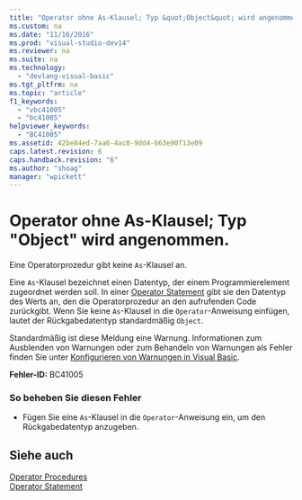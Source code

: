 ```yaml
---
title: "Operator ohne As-Klausel; Typ &quot;Object&quot; wird angenommen."
ms.custom: na
ms.date: "11/16/2016"
ms.prod: "visual-studio-dev14"
ms.reviewer: na
ms.suite: na
ms.technology: 
  - "devlang-visual-basic"
ms.tgt_pltfrm: na
ms.topic: "article"
f1_keywords: 
  - "vbc41005"
  - "bc41005"
helpviewer_keywords: 
  - "BC41005"
ms.assetid: 42be84ed-7aa6-4ac0-9dd4-663e90f13e09
caps.latest.revision: 6
caps.handback.revision: "6"
ms.author: "shoag"
manager: "wpickett"
---
```

# Operator ohne As-Klausel; Typ &quot;Object&quot; wird angenommen.
Eine Operatorprozedur gibt keine `As`\-Klausel an.  
  
 Eine `As`\-Klausel bezeichnet einen Datentyp, der einem Programmierelement zugeordnet werden soll. In einer [Operator Statement](../Topic/Operator%20Statement.md) gibt sie den Datentyp des Werts an, den die Operatorprozedur an den aufrufenden Code zurückgibt. Wenn Sie keine `As`\-Klausel in die `Operator`\-Anweisung einfügen, lautet der Rückgabedatentyp standardmäßig `Object`.  
  
 Standardmäßig ist diese Meldung eine Warnung. Informationen zum Ausblenden von Warnungen oder zum Behandeln von Warnungen als Fehler finden Sie unter [Konfigurieren von Warnungen in Visual Basic](../Topic/Configuring%20Warnings%20in%20Visual%20Basic.md).  
  
 **Fehler\-ID:** BC41005  
  
### So beheben Sie diesen Fehler  
  
-   Fügen Sie eine `As`\-Klausel in die `Operator`\-Anweisung ein, um den Rückgabedatentyp anzugeben.  
  
## Siehe auch  
 [Operator Procedures](../Topic/Operator%20Procedures%20\(Visual%20Basic\).md)   
 [Operator Statement](../Topic/Operator%20Statement.md)